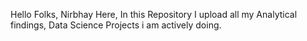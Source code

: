 Hello Folks, Nirbhay Here, In this Repository I upload all my Analytical findings, Data Science Projects i am actively doing.

